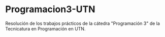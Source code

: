 # Programacion3-UTN
Resolución de los trabajos prácticos de la cátedra "Programación 3" de la Tecnicatura en Programación en UTN.
